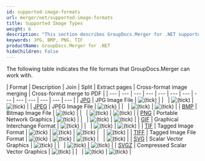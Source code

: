```yaml
---
id: supported-image-formats
url: merger/net/supported-image-formats
title: Supported Image Types
weight: 6
description: "This section describes GroupDocs.Merger for .NET supported image types. The Library supports JPG, BMP, PNG, TIF and many more."
keywords: JPG, BMP, PNG, TIF
productName: GroupDocs.Merger for .NET
hideChildren: False
---
```

The following table indicates the file formats that GroupDocs.Merger can work with.

| Format | Description | Join | Split | Extract pages | Cross-format image merging | Cross-format merge to PDF |
| --- | --- | --- | --- | --- | --- | --- | --- | --- | --- | --- | --- | --- |
| [JPG](https://docs.fileformat.com/image/jpeg/) | JPG Image File | ![(tick)](/merger/net/images/check.png) |   |   | ![(tick)](/merger/net/images/check.png) | ![(tick)](/merger/net/images/check.png) |
| [JPEG](https://docs.fileformat.com/image/jpeg/) | JPEG Image File | ![(tick)](/merger/net/images/check.png) |   |   | ![(tick)](/merger/net/images/check.png) | ![(tick)](/merger/net/images/check.png) |
| [BMP](https://docs.fileformat.com/image/bmp/) | Bitmap Image File | ![(tick)](/merger/net/images/check.png) |   |   | ![(tick)](/merger/net/images/check.png) | ![(tick)](/merger/net/images/check.png) |
| [PNG](https://docs.fileformat.com/image/png/) | Portable Network Graphics | ![(tick)](/merger/net/images/check.png) |   |   | ![(tick)](/merger/net/images/check.png) | ![(tick)](/merger/net/images/check.png) |
| [GIF](https://docs.fileformat.com/image/gif/) | Graphical Interchange Format | ![(tick)](/merger/net/images/check.png) |   |   | ![(tick)](/merger/net/images/check.png) | ![(tick)](/merger/net/images/check.png) |
| [TIF](https://docs.fileformat.com/image/tiff/) | Tagged Image Format | ![(tick)](/merger/net/images/check.png) | ![(tick)](/merger/net/images/check.png) | ![(tick)](/merger/net/images/check.png) |   | ![(tick)](/merger/net/images/check.png) |
| [TIFF](https://docs.fileformat.com/image/tiff/) | Tagged Image File Format | ![(tick)](/merger/net/images/check.png) | ![(tick)](/merger/net/images/check.png) | ![(tick)](/merger/net/images/check.png) |   | ![(tick)](/merger/net/images/check.png) |
| [SVG](https://docs.fileformat.com/image/svg/) | Scalar Vector Graphics | ![(tick)](/merger/net/images/check.png) |   |   | ![(tick)](/merger/net/images/check.png) | ![(tick)](/merger/net/images/check.png) |
| [SVGZ](https://docs.fileformat.com/image/svgz/) | Compressed Scalar Vector Graphics | ![(tick)](/merger/net/images/check.png) |   |   | ![(tick)](/merger/net/images/check.png) | ![(tick)](/merger/net/images/check.png) |
